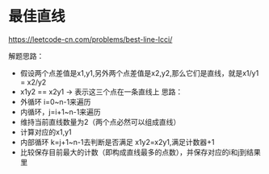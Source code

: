 # 最佳直线

https://leetcode-cn.com/problems/best-line-lcci/


解题思路：
* 假设两个点差值是x1,y1,另外两个点差值是x2,y2,那么它们是直线，就是x1/y1 = x2/y2
* x1y2 == x2y1 -> 表示这三个点在一条直线上
思路：
* 外循环 i=0~n-1来遍历
* 内循环，j=i+1~n-1来遍历
* 维持当前直线数量为2（两个点必然可以组成直线）
* 计算对应的x1,y1
* 内部循环 k=j+1~n-1去判断是否满足 x1y2=x2y1,满足计数器+1
* 比较保存目前最大的计数（即构成直线最多的点数），并保存对应的i和j到结果里